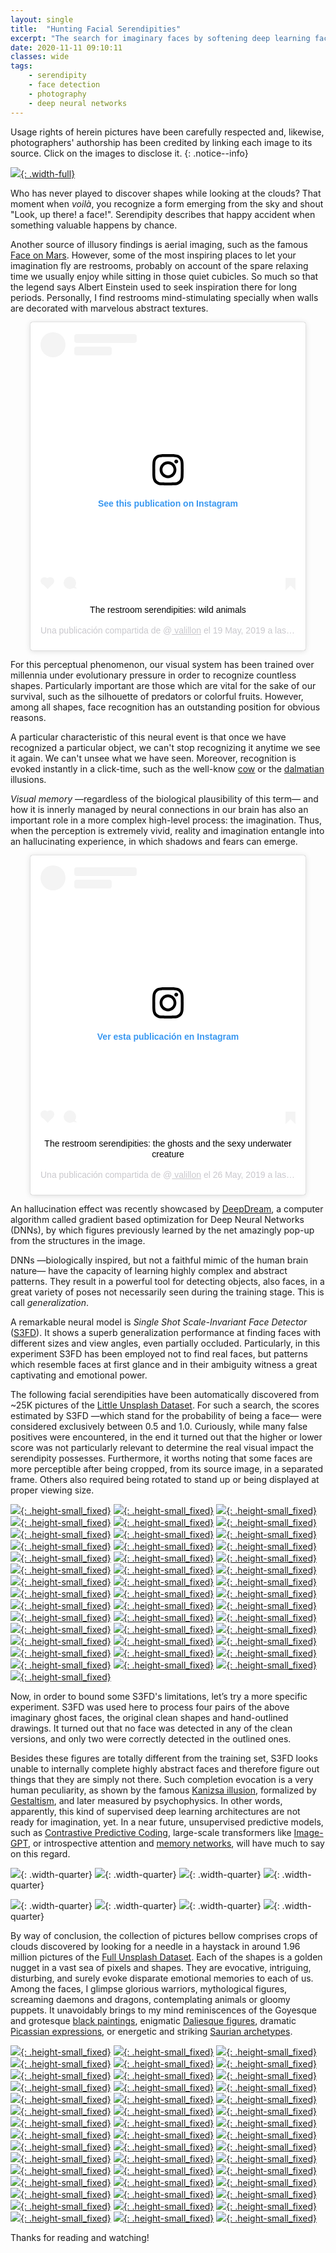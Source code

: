 ```yaml
---
layout: single
title:  "Hunting Facial Serendipities"
excerpt: "The search for imaginary faces by softening deep learning face recognition."
date: 2020-11-11 09:10:11
classes: wide
tags: 
    - serendipity
    - face detection
    - photography
    - deep neural networks
---
```


Usage rights of herein pictures have been carefully respected and, likewise, photographers' authorship has been credited by linking each image to its source. Click on the images to disclose it.
{: .notice--info}

[![](/assets/serendipity/header-mohnish-landge-Br2EZrMbgKU-unsplash.jpg){: .width-full}](https://unsplash.com/photos/Br2EZrMbgKU)

Who has never played to discover shapes while looking at the clouds? That moment when *voilà*, you recognize a form emerging from the sky and shout "Look, up there! a face!". Serendipity describes that happy accident when something valuable happens by chance. 

Another source of illusory findings is aerial imaging, such as the famous [Face on Mars](https://en.wikipedia.org/wiki/Cydonia_(Mars)). However, some of the most inspiring places to let your imagination fly are restrooms, probably on account of the spare relaxing time we usually enjoy while sitting in those quiet cubicles. So much so that the legend says Albert Einstein used to seek inspiration there for long periods. Personally, I find restrooms mind-stimulating specially when walls are decorated with marvelous abstract textures.


<div align='center'>
<blockquote class="instagram-media" data-instgrm-captioned data-instgrm-permalink="https://www.instagram.com/p/BxouzEWiDWi/?utm_source=ig_embed&amp;utm_campaign=loading" data-instgrm-version="13" style=" background:#FFF; border:0; border-radius:3px; box-shadow:0 0 1px 0 rgba(0,0,0,0.5),0 1px 10px 0 rgba(0,0,0,0.15); margin: 1px; max-width:440px; min-width:326px; padding:0; width:99.375%; width:-webkit-calc(100% - 2px); width:calc(100% - 2px);"><div style="padding:16px;"> <a href="https://www.instagram.com/p/BxouzEWiDWi/?utm_source=ig_embed&amp;utm_campaign=loading" style=" background:#FFFFFF; line-height:0; padding:0 0; text-align:center; text-decoration:none; width:100%;" target="_blank"> <div style=" display: flex; flex-direction: row; align-items: center;"> <div style="background-color: #F4F4F4; border-radius: 50%; flex-grow: 0; height: 40px; margin-right: 14px; width: 40px;"></div> <div style="display: flex; flex-direction: column; flex-grow: 1; justify-content: center;"> <div style=" background-color: #F4F4F4; border-radius: 4px; flex-grow: 0; height: 14px; margin-bottom: 6px; width: 100px;"></div> <div style=" background-color: #F4F4F4; border-radius: 4px; flex-grow: 0; height: 14px; width: 60px;"></div></div></div><div style="padding: 19% 0;"></div> <div style="display:block; height:50px; margin:0 auto 12px; width:50px;"><svg width="50px" height="50px" viewBox="0 0 60 60" version="1.1" xmlns="https://www.w3.org/2000/svg" xmlns:xlink="https://www.w3.org/1999/xlink"><g stroke="none" stroke-width="1" fill="none" fill-rule="evenodd"><g transform="translate(-511.000000, -20.000000)" fill="#000000"><g><path d="M556.869,30.41 C554.814,30.41 553.148,32.076 553.148,34.131 C553.148,36.186 554.814,37.852 556.869,37.852 C558.924,37.852 560.59,36.186 560.59,34.131 C560.59,32.076 558.924,30.41 556.869,30.41 M541,60.657 C535.114,60.657 530.342,55.887 530.342,50 C530.342,44.114 535.114,39.342 541,39.342 C546.887,39.342 551.658,44.114 551.658,50 C551.658,55.887 546.887,60.657 541,60.657 M541,33.886 C532.1,33.886 524.886,41.1 524.886,50 C524.886,58.899 532.1,66.113 541,66.113 C549.9,66.113 557.115,58.899 557.115,50 C557.115,41.1 549.9,33.886 541,33.886 M565.378,62.101 C565.244,65.022 564.756,66.606 564.346,67.663 C563.803,69.06 563.154,70.057 562.106,71.106 C561.058,72.155 560.06,72.803 558.662,73.347 C557.607,73.757 556.021,74.244 553.102,74.378 C549.944,74.521 548.997,74.552 541,74.552 C533.003,74.552 532.056,74.521 528.898,74.378 C525.979,74.244 524.393,73.757 523.338,73.347 C521.94,72.803 520.942,72.155 519.894,71.106 C518.846,70.057 518.197,69.06 517.654,67.663 C517.244,66.606 516.755,65.022 516.623,62.101 C516.479,58.943 516.448,57.996 516.448,50 C516.448,42.003 516.479,41.056 516.623,37.899 C516.755,34.978 517.244,33.391 517.654,32.338 C518.197,30.938 518.846,29.942 519.894,28.894 C520.942,27.846 521.94,27.196 523.338,26.654 C524.393,26.244 525.979,25.756 528.898,25.623 C532.057,25.479 533.004,25.448 541,25.448 C548.997,25.448 549.943,25.479 553.102,25.623 C556.021,25.756 557.607,26.244 558.662,26.654 C560.06,27.196 561.058,27.846 562.106,28.894 C563.154,29.942 563.803,30.938 564.346,32.338 C564.756,33.391 565.244,34.978 565.378,37.899 C565.522,41.056 565.552,42.003 565.552,50 C565.552,57.996 565.522,58.943 565.378,62.101 M570.82,37.631 C570.674,34.438 570.167,32.258 569.425,30.349 C568.659,28.377 567.633,26.702 565.965,25.035 C564.297,23.368 562.623,22.342 560.652,21.575 C558.743,20.834 556.562,20.326 553.369,20.18 C550.169,20.033 549.148,20 541,20 C532.853,20 531.831,20.033 528.631,20.18 C525.438,20.326 523.257,20.834 521.349,21.575 C519.376,22.342 517.703,23.368 516.035,25.035 C514.368,26.702 513.342,28.377 512.574,30.349 C511.834,32.258 511.326,34.438 511.181,37.631 C511.035,40.831 511,41.851 511,50 C511,58.147 511.035,59.17 511.181,62.369 C511.326,65.562 511.834,67.743 512.574,69.651 C513.342,71.625 514.368,73.296 516.035,74.965 C517.703,76.634 519.376,77.658 521.349,78.425 C523.257,79.167 525.438,79.673 528.631,79.82 C531.831,79.965 532.853,80.001 541,80.001 C549.148,80.001 550.169,79.965 553.369,79.82 C556.562,79.673 558.743,79.167 560.652,78.425 C562.623,77.658 564.297,76.634 565.965,74.965 C567.633,73.296 568.659,71.625 569.425,69.651 C570.167,67.743 570.674,65.562 570.82,62.369 C570.966,59.17 571,58.147 571,50 C571,41.851 570.966,40.831 570.82,37.631"></path></g></g></g></svg></div><div style="padding-top: 8px;"> <div style=" color:#3897f0; font-family:Arial,sans-serif; font-size:14px; font-style:normal; font-weight:550; line-height:18px;"> See this publication on Instagram</div></div><div style="padding: 12.5% 0;"></div> <div style="display: flex; flex-direction: row; margin-bottom: 14px; align-items: center;"><div> <div style="background-color: #F4F4F4; border-radius: 50%; height: 12.5px; width: 12.5px; transform: translateX(0px) translateY(7px);"></div> <div style="background-color: #F4F4F4; height: 12.5px; transform: rotate(-45deg) translateX(3px) translateY(1px); width: 12.5px; flex-grow: 0; margin-right: 14px; margin-left: 2px;"></div> <div style="background-color: #F4F4F4; border-radius: 50%; height: 12.5px; width: 12.5px; transform: translateX(9px) translateY(-18px);"></div></div><div style="margin-left: 8px;"> <div style=" background-color: #F4F4F4; border-radius: 50%; flex-grow: 0; height: 20px; width: 20px;"></div> <div style=" width: 0; height: 0; border-top: 2px solid transparent; border-left: 6px solid #f4f4f4; border-bottom: 2px solid transparent; transform: translateX(16px) translateY(-4px) rotate(30deg)"></div></div><div style="margin-left: auto;"> <div style=" width: 0px; border-top: 8px solid #F4F4F4; border-right: 8px solid transparent; transform: translateY(16px);"></div> <div style=" background-color: #F4F4F4; flex-grow: 0; height: 12px; width: 16px; transform: translateY(-4px);"></div> <div style=" width: 0; height: 0; border-top: 8px solid #F4F4F4; border-left: 8px solid transparent; transform: translateY(-4px) translateX(8px);"></div></div></div></a> <p style=" margin:8px 0 0 0; padding:0 4px;"> <a href="https://www.instagram.com/p/BxouzEWiDWi/?utm_source=ig_embed&amp;utm_campaign=loading" style=" color:#000; font-family:Arial,sans-serif; font-size:14px; font-style:normal; font-weight:normal; line-height:17px; text-decoration:none; word-wrap:break-word;" target="_blank">The restroom serendipities: wild animals</a></p> <p style=" color:#c9c8cd; font-family:Arial,sans-serif; font-size:14px; line-height:17px; margin-bottom:0; margin-top:8px; overflow:hidden; padding:8px 0 7px; text-align:center; text-overflow:ellipsis; white-space:nowrap;">Una publicación compartida de @<a href="https://www.instagram.com/valillon/?utm_source=ig_embed&amp;utm_campaign=loading" style=" color:#c9c8cd; font-family:Arial,sans-serif; font-size:14px; font-style:normal; font-weight:normal; line-height:17px;" target="_blank"> valillon</a> el <time style=" font-family:Arial,sans-serif; font-size:14px; line-height:17px;" datetime="2019-05-19T07:53:06+00:00">19 May, 2019 a las 12:53 PDT</time></p></div></blockquote>
<script async src="//www.instagram.com/embed.js"></script>
</div>



For this perceptual phenomenon, our visual system has been trained over millennia under evolutionary pressure in order to recognize countless shapes. Particularly important are those which are vital for the sake of our survival, such as the silhouette of predators or colorful fruits. However, among all shapes, face recognition has an outstanding position for obvious reasons.

A particular characteristic of this neural event is that once we have recognized a particular object, we can't stop recognizing it anytime we see it again. We can't unsee what we have seen. Moreover, recognition is evoked instantly in a click-time, such as the well-know [cow](https://www.visionandlearning.org/whatisvision08.html) or the [dalmatian](https://youtu.be/Ptr0guWpLU4) illusions.

*Visual memory* —regardless of the biological plausibility of this term— and how it is innerly managed by neural connections in our brain has also an important role in a more complex high-level process: the imagination. Thus, when the perception is extremely vivid, reality and imagination entangle into an hallucinating experience, in which shadows and fears can emerge.


<div align='center'>
<blockquote class="instagram-media" data-instgrm-captioned data-instgrm-permalink="https://www.instagram.com/p/Bx6w7YAiGLw/?utm_source=ig_embed&amp;utm_campaign=loading" data-instgrm-version="13" style=" background:#FFF; border:0; border-radius:3px; box-shadow:0 0 1px 0 rgba(0,0,0,0.5),0 1px 10px 0 rgba(0,0,0,0.15); margin: 1px; max-width:440px; min-width:326px; padding:0; width:99.375%; width:-webkit-calc(100% - 2px); width:calc(100% - 2px);"><div style="padding:16px;"> <a href="https://www.instagram.com/p/Bx6w7YAiGLw/?utm_source=ig_embed&amp;utm_campaign=loading" style=" background:#FFFFFF; line-height:0; padding:0 0; text-align:center; text-decoration:none; width:100%;" target="_blank"> <div style=" display: flex; flex-direction: row; align-items: center;"> <div style="background-color: #F4F4F4; border-radius: 50%; flex-grow: 0; height: 40px; margin-right: 14px; width: 40px;"></div> <div style="display: flex; flex-direction: column; flex-grow: 1; justify-content: center;"> <div style=" background-color: #F4F4F4; border-radius: 4px; flex-grow: 0; height: 14px; margin-bottom: 6px; width: 100px;"></div> <div style=" background-color: #F4F4F4; border-radius: 4px; flex-grow: 0; height: 14px; width: 60px;"></div></div></div><div style="padding: 19% 0;"></div> <div style="display:block; height:50px; margin:0 auto 12px; width:50px;"><svg width="50px" height="50px" viewBox="0 0 60 60" version="1.1" xmlns="https://www.w3.org/2000/svg" xmlns:xlink="https://www.w3.org/1999/xlink"><g stroke="none" stroke-width="1" fill="none" fill-rule="evenodd"><g transform="translate(-511.000000, -20.000000)" fill="#000000"><g><path d="M556.869,30.41 C554.814,30.41 553.148,32.076 553.148,34.131 C553.148,36.186 554.814,37.852 556.869,37.852 C558.924,37.852 560.59,36.186 560.59,34.131 C560.59,32.076 558.924,30.41 556.869,30.41 M541,60.657 C535.114,60.657 530.342,55.887 530.342,50 C530.342,44.114 535.114,39.342 541,39.342 C546.887,39.342 551.658,44.114 551.658,50 C551.658,55.887 546.887,60.657 541,60.657 M541,33.886 C532.1,33.886 524.886,41.1 524.886,50 C524.886,58.899 532.1,66.113 541,66.113 C549.9,66.113 557.115,58.899 557.115,50 C557.115,41.1 549.9,33.886 541,33.886 M565.378,62.101 C565.244,65.022 564.756,66.606 564.346,67.663 C563.803,69.06 563.154,70.057 562.106,71.106 C561.058,72.155 560.06,72.803 558.662,73.347 C557.607,73.757 556.021,74.244 553.102,74.378 C549.944,74.521 548.997,74.552 541,74.552 C533.003,74.552 532.056,74.521 528.898,74.378 C525.979,74.244 524.393,73.757 523.338,73.347 C521.94,72.803 520.942,72.155 519.894,71.106 C518.846,70.057 518.197,69.06 517.654,67.663 C517.244,66.606 516.755,65.022 516.623,62.101 C516.479,58.943 516.448,57.996 516.448,50 C516.448,42.003 516.479,41.056 516.623,37.899 C516.755,34.978 517.244,33.391 517.654,32.338 C518.197,30.938 518.846,29.942 519.894,28.894 C520.942,27.846 521.94,27.196 523.338,26.654 C524.393,26.244 525.979,25.756 528.898,25.623 C532.057,25.479 533.004,25.448 541,25.448 C548.997,25.448 549.943,25.479 553.102,25.623 C556.021,25.756 557.607,26.244 558.662,26.654 C560.06,27.196 561.058,27.846 562.106,28.894 C563.154,29.942 563.803,30.938 564.346,32.338 C564.756,33.391 565.244,34.978 565.378,37.899 C565.522,41.056 565.552,42.003 565.552,50 C565.552,57.996 565.522,58.943 565.378,62.101 M570.82,37.631 C570.674,34.438 570.167,32.258 569.425,30.349 C568.659,28.377 567.633,26.702 565.965,25.035 C564.297,23.368 562.623,22.342 560.652,21.575 C558.743,20.834 556.562,20.326 553.369,20.18 C550.169,20.033 549.148,20 541,20 C532.853,20 531.831,20.033 528.631,20.18 C525.438,20.326 523.257,20.834 521.349,21.575 C519.376,22.342 517.703,23.368 516.035,25.035 C514.368,26.702 513.342,28.377 512.574,30.349 C511.834,32.258 511.326,34.438 511.181,37.631 C511.035,40.831 511,41.851 511,50 C511,58.147 511.035,59.17 511.181,62.369 C511.326,65.562 511.834,67.743 512.574,69.651 C513.342,71.625 514.368,73.296 516.035,74.965 C517.703,76.634 519.376,77.658 521.349,78.425 C523.257,79.167 525.438,79.673 528.631,79.82 C531.831,79.965 532.853,80.001 541,80.001 C549.148,80.001 550.169,79.965 553.369,79.82 C556.562,79.673 558.743,79.167 560.652,78.425 C562.623,77.658 564.297,76.634 565.965,74.965 C567.633,73.296 568.659,71.625 569.425,69.651 C570.167,67.743 570.674,65.562 570.82,62.369 C570.966,59.17 571,58.147 571,50 C571,41.851 570.966,40.831 570.82,37.631"></path></g></g></g></svg></div><div style="padding-top: 8px;"> <div style=" color:#3897f0; font-family:Arial,sans-serif; font-size:14px; font-style:normal; font-weight:550; line-height:18px;"> Ver esta publicación en Instagram</div></div><div style="padding: 12.5% 0;"></div> <div style="display: flex; flex-direction: row; margin-bottom: 14px; align-items: center;"><div> <div style="background-color: #F4F4F4; border-radius: 50%; height: 12.5px; width: 12.5px; transform: translateX(0px) translateY(7px);"></div> <div style="background-color: #F4F4F4; height: 12.5px; transform: rotate(-45deg) translateX(3px) translateY(1px); width: 12.5px; flex-grow: 0; margin-right: 14px; margin-left: 2px;"></div> <div style="background-color: #F4F4F4; border-radius: 50%; height: 12.5px; width: 12.5px; transform: translateX(9px) translateY(-18px);"></div></div><div style="margin-left: 8px;"> <div style=" background-color: #F4F4F4; border-radius: 50%; flex-grow: 0; height: 20px; width: 20px;"></div> <div style=" width: 0; height: 0; border-top: 2px solid transparent; border-left: 6px solid #f4f4f4; border-bottom: 2px solid transparent; transform: translateX(16px) translateY(-4px) rotate(30deg)"></div></div><div style="margin-left: auto;"> <div style=" width: 0px; border-top: 8px solid #F4F4F4; border-right: 8px solid transparent; transform: translateY(16px);"></div> <div style=" background-color: #F4F4F4; flex-grow: 0; height: 12px; width: 16px; transform: translateY(-4px);"></div> <div style=" width: 0; height: 0; border-top: 8px solid #F4F4F4; border-left: 8px solid transparent; transform: translateY(-4px) translateX(8px);"></div></div></div></a> <p style=" margin:8px 0 0 0; padding:0 4px;"> <a href="https://www.instagram.com/p/Bx6w7YAiGLw/?utm_source=ig_embed&amp;utm_campaign=loading" style=" color:#000; font-family:Arial,sans-serif; font-size:14px; font-style:normal; font-weight:normal; line-height:17px; text-decoration:none; word-wrap:break-word;" target="_blank">The restroom serendipities: the ghosts and the sexy underwater creature</a></p> <p style=" color:#c9c8cd; font-family:Arial,sans-serif; font-size:14px; line-height:17px; margin-bottom:0; margin-top:8px; overflow:hidden; padding:8px 0 7px; text-align:center; text-overflow:ellipsis; white-space:nowrap;">Una publicación compartida de @<a href="https://www.instagram.com/valillon/?utm_source=ig_embed&amp;utm_campaign=loading" style=" color:#c9c8cd; font-family:Arial,sans-serif; font-size:14px; font-style:normal; font-weight:normal; line-height:17px;" target="_blank"> valillon</a> el <time style=" font-family:Arial,sans-serif; font-size:14px; line-height:17px;" datetime="2019-05-26T07:58:03+00:00">26 May, 2019 a las 12:58 PDT</time></p></div></blockquote>
</div>

An hallucination effect was recently showcased by [DeepDream](https://ai.googleblog.com/2015/06/inceptionism-going-deeper-into-neural.html), a computer algorithm called gradient based optimization for Deep Neural Networks (DNNs), by which figures previously learned by the net amazingly pop-up from the structures in the image.

DNNs —biologically inspired, but not a faithful mimic of the human brain nature— have the capacity of learning highly complex and abstract patterns. They result in a powerful tool for detecting objects, also faces, in a great variety of poses not necessarily seen during the training stage. This is call *generalization*.

A remarkable neural model is *Single Shot Scale-Invariant Face Detector* ([S3FD](https://github.com/sfzhang15/SFD)). It shows a superb generalization performance at finding faces with different sizes and view angles, even partially occluded. Particularly, in this experiment S3FD has been employed not to find real faces, but patterns which resemble faces at first glance and in their ambiguity witness a great captivating and emotional power.

The following facial serendipities have been automatically discovered from ~25K pictures of the [Little Unsplash Dataset](https://github.com/unsplash/datasets). For such a search, the scores estimated by S3FD —which stand for the probability of being a face— were considered exclusively between 0.5 and 1.0. Curiously, while many false positives were encountered, in the end it turned out that the higher or lower score was not particularly relevant to determine the real visual impact the serendipity possesses. Furthermore, it worths noting that some faces are more perceptible after being cropped, from its source image, in a separated frame. Others also required being rotated to stand up or being displayed at proper viewing size.

[![](/assets/serendipity/S_052-BB0-photo-1564298933651-4dd9a8b814b6.jpg){: .height-small_fixed}](https://unsplash.com/photos/W4HN8SjPO0M)
[![](/assets/serendipity/S_053-BB0-photo-1449870877465-2492f06ed718.jpg){: .height-small_fixed}](https://unsplash.com/photos/hcbSImc8cdY)
[![](/assets/serendipity/S_053-BB1-photo-1580528287425-6f5d97c0c9fc.jpg){: .height-small_fixed}](https://unsplash.com/photos/w9JPmHmaLYA)
[![](/assets/serendipity/S_055-BB0-photo-1547418006-7f8cf4e50783.jpg){: .height-small_fixed}](https://unsplash.com/photos/L-upprjgvww)
[![](/assets/serendipity/S_055-BB3-photo-1493744493046-8ae80dca89eb.jpg){: .height-small_fixed}](https://unsplash.com/photos/elz_jOsXTf4)
[![](/assets/serendipity/S_056-BB1-photo-1552503360-b45eea47ef5a.jpg){: .height-small_fixed}](https://unsplash.com/photos/xVFM4TfqHh4)
[![](/assets/serendipity/S_057-BB1-photo-1552161031-271cc70b9428.jpg){: .height-small_fixed}](https://unsplash.com/photos/f0hwZSrb1sE)
[![](/assets/serendipity/S_058-BB6-photo-1552753849-b693d487c6ee.jpg){: .height-small_fixed}](https://unsplash.com/photos/xFEMp-gBmE0)
[![](/assets/serendipity/S_059-BB9-photo-1456255985051-dcbc4f615823.jpg){: .height-small_fixed}](https://unsplash.com/photos/8tem2WpFPhM)
[![](/assets/serendipity/S_061-BB0-photo-1516623957853-0f9e4b609d23.jpg){: .height-small_fixed}](https://unsplash.com/photos/dpQqhZRyF7w)
[![](/assets/serendipity/S_062-BB0-photo-1557852429-f5e3c2be60da.jpg){: .height-small_fixed}](https://unsplash.com/photos/xjUtcDvzDPk)
[![](/assets/serendipity/S_063-BB0-photo-1564050934142-c87c23575783.jpg){: .height-small_fixed}](https://unsplash.com/photos/BXlSfmhVEzE)
[![](/assets/serendipity/S_064-BB0-photo-1588830978197-45a1f65e6978.jpg){: .height-small_fixed}](https://unsplash.com/photos/s4VRWe7sNPA)
[![](/assets/serendipity/S_065-BB0-photo-1589007290773-87c1d1b071d6.jpg){: .height-small_fixed}](https://unsplash.com/photos/-7iCZvSYt6M)
[![](/assets/serendipity/S_066-BB0-photo-1583442590229-8044f7dde750.jpg){: .height-small_fixed}](https://unsplash.com/photos/yhe56d6haoQ)
[![](/assets/serendipity/S_069-BB0-photo-1590160061765-a8ee479e9666.jpg){: .height-small_fixed}](https://unsplash.com/photos/YGMyrU2sjUk)
[![](/assets/serendipity/S_069-BB7-photo-1564991780941-bbaf9dd26800.jpg){: .height-small_fixed}](https://unsplash.com/photos/_fDxl6pcKKQ)
[![](/assets/serendipity/S_070-BB0-photo-1544420214-305b19008005.jpg){: .height-small_fixed}](https://unsplash.com/photos/ouwUWVr7Ahw)
[![](/assets/serendipity/S_071-BB1-photo-1541273521242-868094c1e574.jpg){: .height-small_fixed}](https://unsplash.com/photos/VpjPHuFAI-4)
[![](/assets/serendipity/S_072-BB4-photo-1456255985051-dcbc4f615823.jpg){: .height-small_fixed}](https://unsplash.com/photos/8tem2WpFPhM)
[![](/assets/serendipity/S_074-BB0-photo-1562662906-783388c332c6.jpg){: .height-small_fixed}](https://unsplash.com/photos/MyRrDk_BqdI)
[![](/assets/serendipity/S_074-BB1-photo-1583138397324-7325c0e42e53.jpg){: .height-small_fixed}](https://unsplash.com/photos/StV72L0DH4A)
[![](/assets/serendipity/S_075-BB0-photo-1592114170988-6c5d0ee2cf73.jpg){: .height-small_fixed}](https://unsplash.com/photos/60PShgZzlnY)
[![](/assets/serendipity/S_077-BB0-photo-1581015614011-e4ae6997883f.jpg){: .height-small_fixed}](https://unsplash.com/photos/Yu26IXOksWE)
[![](/assets/serendipity/S_081-BB0-photo-1580160456669-269256f5d3dc.jpg){: .height-small_fixed}](https://unsplash.com/photos/1tvzjgFADc0)
[![](/assets/serendipity/S_082-BB0-photo-1545656021-14b18b556e0c.jpg){: .height-small_fixed}](https://unsplash.com/photos/X3wsPcNr2Ok)
[![](/assets/serendipity/S_082-BB0-photo-1588596413963-8b47b64da6b4.jpg){: .height-small_fixed}](https://unsplash.com/photos/IFMxm6dVWkc)
[![](/assets/serendipity/S_083-BB0-photo-1554300668-50f3521dc276.jpg){: .height-small_fixed}](https://unsplash.com/photos/7q884uxYVtk)
[![](/assets/serendipity/S_084-BB0-photo-1455453754083-25b0af716329.jpg){: .height-small_fixed}](https://unsplash.com/photos/JzQUxNdjbZM)
[![](/assets/serendipity/S_085-BB0-photo-1544116469-0a965a213e72.jpg){: .height-small_fixed}](https://unsplash.com/photos/vIxqtVFOfgw)
[![](/assets/serendipity/S_086-BB0-photo-1465599460962-cb9dedc91381.jpg){: .height-small_fixed}](https://unsplash.com/photos/Dqudx_1X83Y)
[![](/assets/serendipity/S_088-BB0-photo-1567620795914-b7f05cebfeab.jpg){: .height-small_fixed}](https://unsplash.com/photos/1Gy6L3iJyUI)
[![](/assets/serendipity/S_090-BB0-photo-1452516526944-cb9dff8bee84.jpg){: .height-small_fixed}](https://unsplash.com/photos/tD0ZjZWqo5Y)
[![](/assets/serendipity/S_092-BB0-photo-1566418264893-6a7aa4496268.jpg){: .height-small_fixed}](https://unsplash.com/photos/-iB7qi5HIaw)
[![](/assets/serendipity/S_092-BB0-photo-1576425482192-21e976c98a38.jpg){: .height-small_fixed}](https://unsplash.com/photos/0mhcdAI9qhw)
[![](/assets/serendipity/S_093-BB0-photo-1544663916-b77e97e30bdf.jpg){: .height-small_fixed}](https://unsplash.com/photos/8Vzi8AzyQyw)
[![](/assets/serendipity/S_094-BB0-photo-1579092691900-29d2cc589743.jpg){: .height-small_fixed}](https://unsplash.com/photos/KmmVj3LY4lA)
[![](/assets/serendipity/S_095-BB0-photo-1464808646948-8f732deb6e4b.jpg){: .height-small_fixed}](https://unsplash.com/photos/TRys9NU8GiQ)
[![](/assets/serendipity/S_095-BB0-photo-1576158113840-43db9ff3ef09.jpg){: .height-small_fixed}](https://unsplash.com/photos/hSh_X3kJ4bI)
[![](/assets/serendipity/S_097-BB0-photo-1580304861638-789f869a09cc.jpg){: .height-small_fixed}](https://unsplash.com/photos/ZpFDZu3wKaU)
[![](/assets/serendipity/S_097-BB1-photo-1547990209-94f4a560ddba.jpg){: .height-small_fixed}](https://unsplash.com/photos/9eZNAlNvpUo)
[![](/assets/serendipity/S_098-BB0-photo-1563123636-92d0f17712be.jpg){: .height-small_fixed}](https://unsplash.com/photos/oyVjpgdtnMs)
[![](/assets/serendipity/S_099-BB0-photo-1484110854909-da2cbf57aa79.jpg){: .height-small_fixed}](https://unsplash.com/photos/eSOVOj43s6g)

Now, in order to bound some S3FD's limitations, let’s try a more specific experiment. S3FD was used here to process four pairs of the above imaginary ghost faces, the original clean shapes and hand-outlined drawings. It turned out that no face was detected in any of the clean versions, and only two were correctly detected in the outlined ones.

Besides these figures are totally different from the training set, S3FD looks unable to internally complete highly abstract faces and therefore figure out things that they are simply not there. Such completion evocation is a very human peculiarity, as shown by the famous [Kanizsa illusion](https://en.wikipedia.org/wiki/Illusory_contours), formalized by [Gestaltism](https://en.wikipedia.org/wiki/Gestalt_psychology), and later measured by psychophysics. In other words, apparently, this kind of supervised deep learning architectures are not ready for imagination, yet. In a near future, unsupervised predictive models, such as [Contrastive Predictive Coding](https://arxiv.org/abs/1807.03748), large-scale transformers like [Image-GPT](https://openai.com/blog/image-gpt/), or introspective attention and [memory networks](https://www.youtube.com/watch?v=Q57rzaHHO0k&list=RDCMUCP7jMXSY2xbc3KCAE0MHQ-A&index=10), will have much to say on this regard.

![](/assets/serendipity/restroom/IMG_1929.jpg){: .width-quarter}
![](/assets/serendipity/restroom/IMG_1930.jpg){: .width-quarter}
![](/assets/serendipity/restroom/IMG_1931.jpg){: .width-quarter}
![](/assets/serendipity/restroom/IMG_1928.jpg){: .width-quarter}

![](/assets/serendipity/restroom/IMG_6333.jpg){: .width-quarter}
![](/assets/serendipity/restroom/IMG_6348.jpg){: .width-quarter}
![](/assets/serendipity/restroom/S_032-BB0-IMG_6347.jpg){: .width-quarter}
![](/assets/serendipity/restroom/S_044-BB0-IMG_6334.jpg){: .width-quarter}

By way of conclusion, the collection of pictures bellow comprises crops of clouds discovered by looking for a needle in a haystack in around 1.96 million pictures of the [Full Unsplash Dataset](https://github.com/unsplash/datasets). Each of the shapes is a golden nugget in a vast sea of pixels and shapes. They are evocative, intriguing, disturbing, and surely evoke disparate emotional memories to each of us. Among the faces, I glimpse glorious warriors, mythological figures, screaming daemons and dragons, contemplating animals or gloomy puppets. It unavoidably brings to my mind reminiscences of the Goyesque and grotesque [black paintings](https://en.wikipedia.org/wiki/Black_Paintings), enigmatic [Daliesque figures](https://www.salvador-dali.org/en/museums/dali-theatre-museum-in-figueres/the-collection/145/enigmatic-elements-in-a-landscape), dramatic [Picassian expressions](https://www.museoreinasofia.es/en/collection/artwork/guernica), or energetic and striking [Saurian archetypes](http://www.antoniosaura.org/en/his-work-painting-archetypes).

[![](/assets/serendipity/clouds/S_050-BB0-02d1TnEUiig-photo-1582662539566-0366c74ffe3d.jpg){: .height-small_fixed}](https://unsplash.com/photos/02d1TnEUiig)
[![](/assets/serendipity/clouds/S_050-BB0-AMNFn-dpd08-photo-1520756000591-3f2728e1d1be.jpg){: .height-small_fixed}](https://unsplash.com/photos/AMNFn-dpd08)
[![](/assets/serendipity/clouds/S_050-BB0-AMNFn-dpd08-photo-1520756000591-3f2728e1d1be_2.jpg){: .height-small_fixed}](https://unsplash.com/photos/AMNFn-dpd08)
[![](/assets/serendipity/clouds/S_051-BB0-Vn4ODpBW3R4-photo-1534835733198-cbfaf09b66e9.jpg){: .height-small_fixed}](https://unsplash.com/photos/Vn4ODpBW3R4)
[![](/assets/serendipity/clouds/S_051-BB0-YxV_XQRYh18-photo-1499882982619-c79534d9db40.jpg){: .height-small_fixed}](https://unsplash.com/photos/YxV_XQRYh18)
[![](/assets/serendipity/clouds/S_052-BB0-7f7SlDYdp7o-photo-1578228998554-28ea916b7836.jpg){: .height-small_fixed}](https://unsplash.com/photos/7f7SlDYdp7o)
[![](/assets/serendipity/clouds/S_052-BB0-GO81gCmh5N0-photo-1564217607641-6b91de44b473.jpg){: .height-small_fixed}](https://unsplash.com/photos/GO81gCmh5N0)
[![](/assets/serendipity/clouds/S_054-BB0-AXavzqjPrSU-photo-1559162430-1d5dfa458882.jpg){: .height-small_fixed}](https://unsplash.com/photos/AXavzqjPrSU)
[![](/assets/serendipity/clouds/S_054-BB0-MA0uuw0L3Pk-photo-1593185246746-389dbf221bd4.jpg){: .height-small_fixed}](https://unsplash.com/photos/MA0uuw0L3Pk)
[![](/assets/serendipity/clouds/S_054-BB1-F-552njYVno-photo-1583074345723-15313f31ebf2.jpg){: .height-small_fixed}](https://unsplash.com/photos/F-552njYVno)
[![](/assets/serendipity/clouds/S_055-BB0-Bucoxf2pVb4-photo-1593622591971-7859742dbfea.jpg){: .height-small_fixed}](https://unsplash.com/photos/Bucoxf2pVb4)
[![](/assets/serendipity/clouds/S_055-BB0-JcEU0t7u3pU-photo-1589209825191-e01856facd5e.jpg){: .height-small_fixed}](https://unsplash.com/photos/JcEU0t7u3pU)
[![](/assets/serendipity/clouds/S_055-BB0-ZoL2Cu9p0yU-photo-1591609758618-592a8c186204.jpg){: .height-small_fixed}](https://unsplash.com/photos/ZoL2Cu9p0yU)
[![](/assets/serendipity/clouds/S_055-BB0-bOE8FQt0qnM-photo-1506097581468-c02efe6da108.jpg){: .height-small_fixed}](https://unsplash.com/photos/bOE8FQt0qnM)
[![](/assets/serendipity/clouds/S_055-BB0-t92CxZ9GR8I-photo-1536061125439-5ef97c6f95aa.jpg){: .height-small_fixed}](https://unsplash.com/photos/t92CxZ9GR8I)
[![](/assets/serendipity/clouds/S_056-BB0-F6IQP7JyraM-photo-1575270025786-85829fc2bd44.jpg){: .height-small_fixed}](https://unsplash.com/photos/F6IQP7JyraM)
[![](/assets/serendipity/clouds/S_057-BB0-Br2EZrMbgKU-photo-1570356812210-f5d17bb280be.jpg){: .height-small_fixed}](https://unsplash.com/photos/Br2EZrMbgKU)
[![](/assets/serendipity/clouds/S_058-BB0--35k5ewcFhA-photo-1566331597350-8c73c0da59a7.jpg){: .height-small_fixed}](https://unsplash.com/photos/-35k5ewcFhA)
[![](/assets/serendipity/clouds/S_058-BB0-NgE5Ib8lQu0-photo-1533209714601-90982fc7030b.jpg){: .height-small_fixed}](https://unsplash.com/photos/NgE5Ib8lQu0)
[![](/assets/serendipity/clouds/S_058-BB0-XEXg5U0pxak-photo-1536409040381-f3caf7e80c49.jpg){: .height-small_fixed}](https://unsplash.com/photos/XEXg5U0pxak)
[![](/assets/serendipity/clouds/S_059-BB0-g7rH5NSZs6o-photo-1542358110-4c37b1261e84.jpg){: .height-small_fixed}](https://unsplash.com/photos/g7rH5NSZs6o)
[![](/assets/serendipity/clouds/S_059-BB0-uvXbuPyB5ck-photo-1523179989595-116ef2a82d6c.jpg){: .height-small_fixed}](https://unsplash.com/photos/uvXbuPyB5ck)
[![](/assets/serendipity/clouds/S_062-BB0-CdY8SK3KkmM-photo-1474446515024-c781c2ef8f42.jpg){: .height-small_fixed}](https://unsplash.com/photos/CdY8SK3KkmM)
[![](/assets/serendipity/clouds/S_063-BB0-R6hKo_oUcQc-photo-1560037217-a597f7b53b88.jpg){: .height-small_fixed}](https://unsplash.com/photos/R6hKo_oUcQc)
[![](/assets/serendipity/clouds/S_063-BB0-YKcOrK_hi3I-photo-1572320149274-496c4a13b50d.jpg){: .height-small_fixed}](https://unsplash.com/photos/YKcOrK_hi3I)
[![](/assets/serendipity/clouds/S_067-BB0-9hn6yM5t8Kk-photo-1573585670034-6ff812249daf.jpg){: .height-small_fixed}](https://unsplash.com/photos/9hn6yM5t8Kk)
[![](/assets/serendipity/clouds/S_068-BB0-_YlnrEcD1X0-photo-1565263306522-6dca4cde4de5.jpg){: .height-small_fixed}](https://unsplash.com/photos/_YlnrEcD1X0)
[![](/assets/serendipity/clouds/S_069-BB0-j2ruQyF1f88-photo-1539716675891-728e43dca718.jpg){: .height-small_fixed}](https://unsplash.com/photos/j2ruQyF1f88)
[![](/assets/serendipity/clouds/S_075-BB0-ZAI5zaldZvU-photo-1557741560-856c59e753d4.jpg){: .height-small_fixed}](https://unsplash.com/photos/ZAI5zaldZvU)
[![](/assets/serendipity/clouds/S_077-BB0-ICw4txKAkoQ-photo-1583835423529-a1a355e15dc3.jpg){: .height-small_fixed}](https://unsplash.com/photos/ICw4txKAkoQ)
[![](/assets/serendipity/clouds/S_079-BB0-N-BJOqlHPic-photo-1532187587322-72a6f8958ba7.jpg){: .height-small_fixed}](https://unsplash.com/photos/N-BJOqlHPic)
[![](/assets/serendipity/clouds/S_081-BB0-TS5ps7se-CM-photo-1592762723096-ab8e59e76f06.jpg){: .height-small_fixed}](https://unsplash.com/photos/TS5ps7se-CM)
[![](/assets/serendipity/clouds/S_084-BB0-ogFsB52__8g-photo-1564540268834-eb593d714cb2.jpg){: .height-small_fixed}](https://unsplash.com/photos/ogFsB52__8g)
[![](/assets/serendipity/clouds/S_085-BB1-3ZiN_mEaUPs-photo-1506639841351-d943af46f6fe.jpg){: .height-small_fixed}](https://unsplash.com/photos/3ZiN_mEaUPs)
[![](/assets/serendipity/clouds/S_086-BB0-H9eQqjnwbLE-photo-1532368128977-bd003a7e6ddc.jpg){: .height-small_fixed}](https://unsplash.com/photos/H9eQqjnwbLE)
[![](/assets/serendipity/clouds/S_088-BB0-HDrk_W6APxE-photo-1566253123159-bf1c647bdd23.jpg){: .height-small_fixed}](https://unsplash.com/photos/HDrk_W6APxE)
[![](/assets/serendipity/clouds/S_088-BB0-KQu2err3204-photo-1569128743384-b1b5084dbc34.jpg){: .height-small_fixed}](https://unsplash.com/photos/KQu2err3204)
[![](/assets/serendipity/clouds/S_089-BB0-jjZVf4hIL9U-photo-1588014271302-7a4e6a37642b.jpg){: .height-small_fixed}](https://unsplash.com/photos/jjZVf4hIL9U)
[![](/assets/serendipity/clouds/S_091-BB0-WfCmNom4M4Q-photo-1544766230-594734c916df.jpg){: .height-small_fixed}](https://unsplash.com/photos/WfCmNom4M4Q)
[![](/assets/serendipity/clouds/S_092-BB0-VIWPdRRE-mc-photo-1538172739434-bb1eac39bdb6.jpg){: .height-small_fixed}](https://unsplash.com/photos/VIWPdRRE-mc)
[![](/assets/serendipity/clouds/S_092-BB0-cVy4aZ50gXU-photo-1594905666013-8f11171b8d6d.jpg){: .height-small_fixed}](https://unsplash.com/photos/cVy4aZ50gXU)
[![](/assets/serendipity/clouds/S_092-BB0-m4SamoTeuuQ-photo-1478906483065-5077198f8a05.jpg){: .height-small_fixed}](https://unsplash.com/photos/m4SamoTeuuQ)
[![](/assets/serendipity/clouds/S_092-BB0-qMPJ0DYEvxw-photo-1572175447685-931578887e48.jpg){: .height-small_fixed}](https://unsplash.com/photos/qMPJ0DYEvxw)
[![](/assets/serendipity/clouds/S_095-BB0-OhRPx2tEnt8-photo-1589114478660-964b5917db66.jpg){: .height-small_fixed}](https://unsplash.com/photos/OhRPx2tEnt8)
[![](/assets/serendipity/clouds/S_096-BB0-1jhNSrOxWJY-photo-1548124537-ef884b9c53ad.jpg){: .height-small_fixed}](https://unsplash.com/photos/1jhNSrOxWJY)

Thanks for reading and watching!
